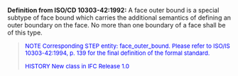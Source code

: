 **Definition from ISO/CD 10303-42:1992:** A face outer bound is a special subtype of face bound which carries the additional semantics of defining an outer boundary on the face. No more than one boundary of a face shall be of this type.

> <font color="#0000FF" size="-1">NOTE Corresponding STEP entity:
		  face_outer_bound. Please refer to ISO/IS 10303-42:1994, p. 139 for the final
		  definition of the formal standard. </font>
> 
> <font color="#0000FF" size="-1">HISTORY New class in IFC Release 1.0
		  </font>
>